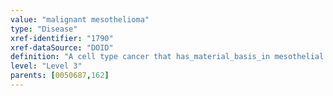 ```yaml
---
value: "malignant mesothelioma"
type: "Disease"
xref-identifier: "1790"
xref-dataSource: "DOID"
definition: "A cell type cancer that has_material_basis_in mesothelial tissue that develops from the thin layer of tissue that covers many of the internal organs.|OMIM mapping confirmed by DO. [SN]."
level: "Level 3"
parents: [0050687,162]
---
```

